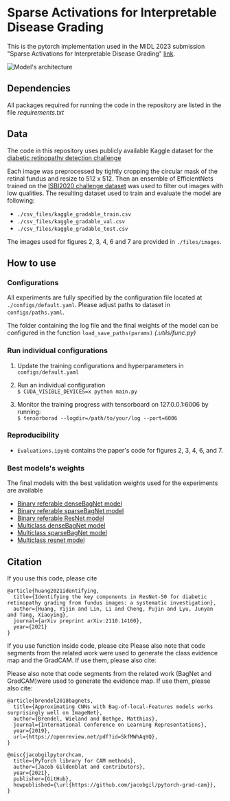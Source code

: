 # Sparse Activations for Interpretable Disease Grading
This is the pytorch implementation used in the MIDL 2023 submission "Sparse Activations for Interpretable Disease Grading" [link](https://openreview.net).

![Model's architecture](images/models_architectures.png)

## Dependencies
All packages required for running the code in the repository are listed in the file _requirements.txt_

## Data
The code in this repository uses publicly available Kaggle dataset for the [diabetic retinopathy detection challenge](https://www.kaggle.com/c/diabetic-retinopathy-detection/data)

Each image was preprocessed by tightly cropping the circular mask of the retinal fundus and resize to 512 x 512. Then an ensemble of EfficientNets trained on the [ISBI2020 challenge dataset](https://isbi.deepdr.org/challenge2.html) was used to filter out images with low qualities. The resulting dataset used to train and evaluate the model are following: 
- `./csv_files/kaggle_gradable_train.csv`
- `./csv_files/kaggle_gradable_val.csv`
- `./csv_files/kaggle_gradable_test.csv` 

The images used for figures 2, 3, 4, 6 and 7 are provided in `./files/images`.

## How to use
### Configurations
All experiments are fully specified by the configuration file located at `./configs/default.yaml`. Please adjust paths to dataset in `configs/paths.yaml`.

The folder containing the log file and the final weights of the model can be configured in the function `load_save_paths(params)` _(.utils/func.py)_

### Run individual configurations

1. Update the training configurations and hyperparameters in `configs/default.yaml`

2. Run an individual configuration <br>
``` $ CUDA_VISIBLE_DEVICES=x python main.py ```
3. Monitor the training progress with tensorboard on 127.0.0.1:6006 by running: <br>
```$ tensorborad --logdir=/path/to/your/log --port=6006```

### Reproducibility
- `Evaluations.ipynb` contains the paper's code for figures 2, 3, 4, 6, and 7.

### Best models's weights
The final models with the best validation weights used for the experiments are available
- [Binary referable denseBagNet model](https://drive.google.com/file/d/1xW4w04LDoOxvmU8ziwTvdALQU9i6UROC/view?usp=share_link)
- [Binary referable sparseBagNet model](https://drive.google.com/file/d/145h-2_HkA_S085OFTl1pN-8LI9ss-tET/view?usp=share_link)
- [Binary referable ResNet model](https://drive.google.com/file/d/1sVbANGkb0Tzgqh_5JrnPlG9ioVQKgmlw/view?usp=share_link)
- [Multiclass denseBagNet model](https://drive.google.com/file/d/1lQWMtnq1OQvKT_EVqDagCHGedXcCcbl_/view?usp=share_link)
- [Multiclass sparseBagNet model](https://drive.google.com/file/d/1rUxN1lAiyBZgjmqtozvbRDEwllwApHVM/view?usp=share_link)
- [Multiclass resnet model](https://drive.google.com/file/d/1_okXGC90rGAYSL2OXYdKUmq2ETX2TmA4/view?usp=share_link)

## Citation
If you use this code, please cite

```
@article{huang2021identifying,
  title={Identifying the key components in ResNet-50 for diabetic retinopathy grading from fundus images: a systematic investigation},
  author={Huang, Yijin and Lin, Li and Cheng, Pujin and Lyu, Junyan and Tang, Xiaoying},
  journal={arXiv preprint arXiv:2110.14160},
  year={2021}
}
```

If you use function inside code, please cite 
Please also note that code segments from the related work were used to generate the class evidence map and the GradCAM. If use them, please also cite:

Please also note that code segments from the related work (BagNet and GradCAM)were used to generate the evidence map. If use them, please also cite:

```
@article{brendel2018bagnets,
  title={Approximating CNNs with Bag-of-local-Features models works surprisingly well on ImageNet},
  author={Brendel, Wieland and Bethge, Matthias},
  journal={International Conference on Learning Representations},
  year={2019},
  url={https://openreview.net/pdf?id=SkfMWhAqYQ},
}

@misc{jacobgilpytorchcam,
  title={PyTorch library for CAM methods},
  author={Jacob Gildenblat and contributors},
  year={2021},
  publisher={GitHub},
  howpublished={\url{https://github.com/jacobgil/pytorch-grad-cam}},
}
```

